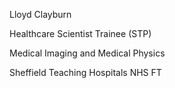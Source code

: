 Lloyd Clayburn

Healthcare Scientist Trainee (STP)

Medical Imaging and Medical Physics

Sheffield Teaching Hospitals NHS FT

<!---
ClayburnL/ClayburnL is a ✨ special ✨ repository because its `README.md` (this file) appears on your GitHub profile.
You can click the Preview link to take a look at your changes.
--->
